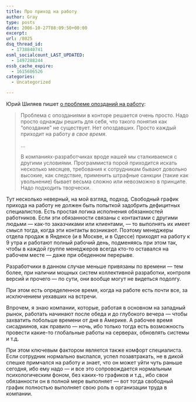```yaml
---
title: Про приход на работу
author: Gray
type: posts
date: 2006-10-27T08:09:50+00:00
excerpt:
url: /8025
dsq_thread_id:
  - 1738840741
esml_socialcount_LAST_UPDATED:
  - 1497288244
essb_cache_expire:
  - 1615606526
categories:
  - Uncategorized

---
```








Юрий Шиляев пишет <a href="http://yuri.shilyaev.com/archives/2006/10/25/349/o-tom-chto-nado-delat-s-opozdaniyami.html" target="_blank">о проблеме опозданий на работу</a>:

> Проблема с опозданиями в конторе решается очень просто. Надо просто однажды решить для себя, что такого понятия как “опоздание” не существует. Нет опоздавших. Просто каждый приходит на работу _в свое время_.
> 
> &#8230;
> 
> В компаниях-разработчиках вроде нашей мы сталкиваемся с другими условиями. Программиста порой приходится искать несколько месяцев, требования к сотрудникам бывают довольно высокие, как следствие, применить штрафные санкции (такие как увольнение) бывает весьма сложно или невозможно в принципе. Надо подходить творчески.

Тут несколько неверный, на мой взгляд, подход. Свободный график прихода на работу не должен быть попыткой задобрить дефицитных специалистов. Есть простая логика исполнения обязанностей работников. Если эти обязанности связаны с контактами с другими людьми &#8212; как-то заказчиками или клиентами, &#8212; то выполнять их имеет смысл тогда, когда эти контакты возникают. Поэтому менеджеры отдела продаж в Яндексе (и в Москве, и в Одессе) приходят на работу к 9 утра и работают полный рабочий день, подменяясь при этом так, чтобы в каждой группе менеджеров всегда кто-то оставался на рабочем месте &#8212; даже при обеденном перерыве.

Разработчики в данном случае меньше привязаны по времени &#8212; тем более, при наличии мощных систем коллективной разработки, контроля версий и прочего &#8212; по сути, они вообще могут не видеться подолгу.

При этом есть определенное время, когда на работе есть почти все, за исключением уехавших на встречи.

Впрочем, я знаю компании, которые, работая в основном на западный рынок, работать начинают после обеда и до глубокого вечера &#8212; чтобы захватить побольше времени от дня в Америке. А рабочее время сисадминов, как правило &#8212; ночь, ибо только тогда есть возможность провести какие-то глобальные работы на серверах, обновлять системы и т.д.

При этом ключевым фактором является также комфорт специалиста. Если сотрудник нормально выспался, успел позавтракать, не в дикой спешке примчался на работу и знает, что он может уйти чуть раньше сегодня, ибо ему надо &#8212; и все это сопровождается нормальным психологическим фоном, без каких-то графиков и т.д., ибо свои обязанности он в полной мере выполняет &#8212; вот тогда свободный график полностью выполняет свою роль в организации труда в компании.